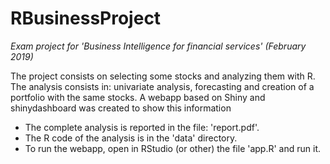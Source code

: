 # RBusinessProject
*Exam project for 'Business Intelligence for financial services' (February 2019)*

The project consists on selecting some stocks and analyzing them with R. The analysis consists in: univariate analysis, forecasting and creation of a portfolio with the same stocks. A webapp based on Shiny and shinydashboard was created to show this information

- The complete analysis is reported in the file: 'report.pdf'.
- The R code of the analysis is in the 'data' directory.
- To run the webapp, open in RStudio (or other) the file 'app.R' and run it.
